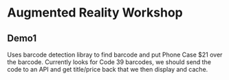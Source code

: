 # Augmented Reality Workshop

## Demo1
Uses barcode detection libray to find barcode and put Phone Case $21 over the barcode.
Currently looks for Code 39 barcodes, we should send the code to an API and get title/price back that we then display and cache.